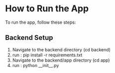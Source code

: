 # How to Run the App

To run the app, follow these steps:

## Backend Setup
1. Navigate to the backend directory (cd backend)
2. run : pip install -r requirements.txt
3. Navigate to the backend/app directory (cd app)
4. run : python \_\_init_\_.py
   
   
